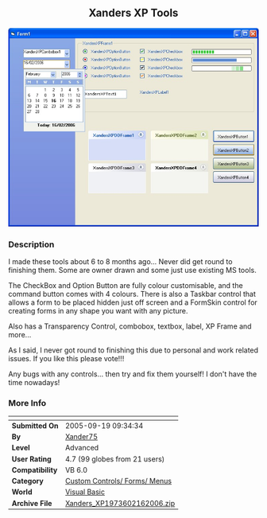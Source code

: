 ﻿<div align="center">

## Xanders XP Tools

<img src="PIC2006216436356485.jpg">
</div>

### Description

I made these tools about 6 to 8 months ago... Never did get round to finishing them. Some are owner drawn and some just use existing MS tools.

The CheckBox and Option Button are fully colour customisable, and the command button comes with 4 colours. There is also a Taskbar control that allows a form to be placed hidden just off screen and a FormSkin control for creating forms in any shape you want with any picture.

Also has a Transparency Control, combobox, textbox, label, XP Frame and more...

As I said, I never got round to finishing this due to personal and work related issues. If you like this please vote!!!

Any bugs with any controls... then try and fix them yourself! I don't have the time nowadays!
 
### More Info
 


<span>             |<span>
---                |---
**Submitted On**   |2005-09-19 09:34:34
**By**             |[Xander75](https://github.com/Planet-Source-Code/PSCIndex/blob/master/ByAuthor/xander75.md)
**Level**          |Advanced
**User Rating**    |4.7 (99 globes from 21 users)
**Compatibility**  |VB 6\.0
**Category**       |[Custom Controls/ Forms/  Menus](https://github.com/Planet-Source-Code/PSCIndex/blob/master/ByCategory/custom-controls-forms-menus__1-4.md)
**World**          |[Visual Basic](https://github.com/Planet-Source-Code/PSCIndex/blob/master/ByWorld/visual-basic.md)
**Archive File**   |[Xanders\_XP1973602162006\.zip](https://github.com/Planet-Source-Code/xander75-xanders-xp-tools__1-64351/archive/master.zip)








